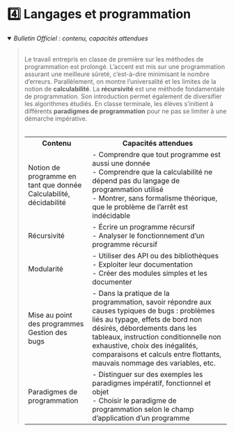 # 4️⃣ Langages et programmation
<details open>
    <summary><i>Bulletin Officiel : contenu, capacités attendues</i></summary>

<blockquote>
<br>
Le travail entrepris en classe de première sur les méthodes de programmation est prolongé. L’accent est mis sur une programmation assurant une meilleure sûreté, c’est-à-dire minimisant le nombre d’erreurs. Parallèlement, on montre l’universalité et les limites de la notion de <b>calculabilité</b>. La <b>récursivité</b> est une méthode fondamentale de programmation. Son introduction permet également de diversifier les algorithmes étudiés. En classe terminale, les élèves s’initient à différents <b>paradigmes de programmation</b> pour ne pas se limiter à une démarche impérative. 
<br><br> 
<table>
<tr><th> Contenu </th><th> Capacités attendues </th></tr>
<tr><td> Notion de programme en tant que donnée <br> Calculabilité, décidabilité </td><td> - Comprendre que tout programme est aussi une donnée <br>- Comprendre que la calculabilité ne dépend pas du langage de programmation utilisé<br>- Montrer, sans formalisme théorique, que le problème de l’arrêt est indécidable </td> </tr> 
<tr><td> Récursivité </td><td> - Écrire un programme récursif<br>-  Analyser le fonctionnement d’un programme récursif </td> </tr>
<tr><td> Modularité </td><td> - Utiliser des API ou des bibliothèques <br>- Exploiter leur documentation <br>- Créer des modules simples et les documenter </td> </tr>
<tr><td> Mise au point des programmes <br>Gestion des bugs </td><td> - Dans la pratique de la programmation, savoir répondre aux causes typiques de bugs : problèmes liés au typage, effets de bord non désirés, débordements dans les tableaux, instruction conditionnelle non exhaustive, choix des inégalités, comparaisons et calculs entre flottants, mauvais nommage des variables, etc. </td> </tr>
<tr><td> Paradigmes de programmation </td><td> - Distinguer sur des exemples les paradigmes impératif, fonctionnel et objet <br>- Choisir le paradigme de programmation selon le champ d’application d’un programme </td> </tr>
</table>
</blockquote>
</details>

<!--

- ### Cours : [Notion de programme en tant que donnée - Calculabilité, décidabilité](https://notebook.basthon.fr/?from=https://raw.githubusercontent.com/abrugiere/tnsi/main/4.1_C_calculabilite.ipynb) 

- ### Cours : [Récursivité](https://notebook.basthon.fr/?from=https://raw.githubusercontent.com/abrugiere/tnsi/main/4.2_recur.ipynb) + Exercice BAC : 

- ### Cours : [Modularité - Mise au point des programmes - Gestion des bugs](https://notebook.basthon.fr/?from=https://raw.githubusercontent.com/abrugiere/tnsi/main/4.3_C_modul_mise_au_pt.ipynb) 

- ### Cours : [Paradigmes de programmation](https://notebook.basthon.fr/?from=https://raw.githubusercontent.com/abrugiere/tnsi/main/4.4_C_paradigmes.ipynb) 

-->
